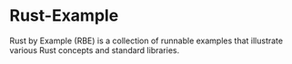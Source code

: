 # Rust-Example
Rust by Example (RBE) is a collection of runnable examples that illustrate various Rust concepts and standard libraries.
